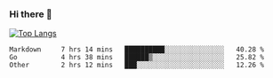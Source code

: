 ### Hi there 👋

<!--
**3Xpl0it3r/3Xpl0it3r** is a ✨ _special_ ✨ repository because its `README.md` (this file) appears on your GitHub profile.

Here are some ideas to get you started:

- 🔭 I’m currently working on ...
- 🌱 I’m currently learning ...
- 👯 I’m looking to collaborate on ...
- 🤔 I’m looking for help with ...
- 💬 Ask me about ...
- 📫 How to reach me: ...
- 😄 Pronouns: ...
- ⚡ Fun fact: ...
-->


[![Top Langs](https://github-readme-stats.vercel.app/api/top-langs/?username=3Xpl0it3r&layout=compact)](https://github.com/3Xpl0it3r/3Xpl0it3r)

<!--START_SECTION:waka-->

```text
Markdown     7 hrs 14 mins   ██████████░░░░░░░░░░░░░░░   40.28 %
Go           4 hrs 38 mins   ██████▒░░░░░░░░░░░░░░░░░░   25.82 %
Other        2 hrs 12 mins   ███░░░░░░░░░░░░░░░░░░░░░░   12.26 %
```

<!--END_SECTION:waka-->

